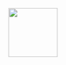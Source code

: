<div id="header" align="center">
  <img src="/Users/karfakonta/Downloads/git.gif" width="100"/>
</div>

